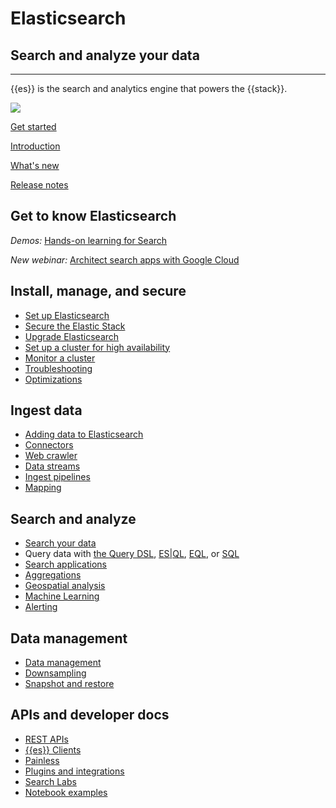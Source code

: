 # Elasticsearch

## Search and analyze your data

-------------------------------

{{es}} is the search and analytics engine that powers the {{stack}}.

![](https://images.contentstack.io/v3/assets/bltefdd0b53724fa2ce/bltb8eb1c8cf2e7309e/636925fb7457f32a10457f6d/elasticsearch.png)

[Get started](https://www.elastic.co/docs/get-started)

[Introduction](https://www.elastic.co/docs/get-started)

[What's new](https://www.elastic.co/docs/release-notes/elasticsearch)

[Release notes](https://www.elastic.co/docs/release-notes/elasticsearch)

## Get to know Elasticsearch

_Demos:_ [Hands-on learning for Search](https://www.elastic.co/demo-gallery?solutions=search&features=null&type=hands-on-learning)

_New webinar:_ [Architect search apps with Google Cloud](https://www.elastic.co/virtual-events/architecting-search-apps-on-google-cloud)

## Install, manage, and secure

* [Set up Elasticsearch](docs-content://deploy-manage/deploy/self-managed/installing-elasticsearch.md)
* [Secure the Elastic Stack](docs-content://deploy-manage/security.md)
* [Upgrade Elasticsearch](https://www.elastic.co/docs/deploy-manage/upgrade/deployment-or-cluster)
* [Set up a cluster for high availability](https://www.elastic.co/docs/deploy-manage/tools)
* [Monitor a cluster](https://www.elastic.co/docs/deploy-manage/monitor/cloud-health-perf)
* [Troubleshooting](https://www.elastic.co/docs/troubleshoot/elasticsearch)
* [Optimizations](https://www.elastic.co/docs/deploy-manage/production-guidance/optimize-performance)

## Ingest data

* [Adding data to Elasticsearch](https://www.elastic.co/docs/manage-data/ingest)
* [Connectors](https://www.elastic.co/docs/reference/search-connectors)
* [Web crawler](https://www.elastic.co/search-labs/blog/elastic-open-crawler-release)
* [Data streams](https://www.elastic.co/docs/manage-data/data-store/data-streams)
* [Ingest pipelines](https://www.elastic.co/docs/manage-data/ingest/transform-enrich/ingest-pipelines)
* [Mapping](https://www.elastic.co/docs/manage-data/data-store/mapping)

## Search and analyze

* [Search your data](https://www.elastic.co/docs/solutions/search/querying-for-search)
* Query data with [the Query DSL](https://www.elastic.co/docs/explore-analyze/query-filter/languages/querydsl), [ES|QL](https://www.elastic.co/docs/explore-analyze/query-filter/languages/esql), [EQL](https://www.elastic.co/docs/explore-analyze/query-filter/languages/eql), or [SQL](https://www.elastic.co/docs/explore-analyze/query-filter/languages/sql)
* [Search applications](https://www.elastic.co/docs/solutions/search/search-applications)
* [Aggregations](https://www.elastic.co/docs/explore-analyze/query-filter/aggregations)
* [Geospatial analysis](https://www.elastic.co/docs/explore-analyze/geospatial-analysis)
* [Machine Learning](https://www.elastic.co/docs/explore-analyze/machine-learning)
* [Alerting](https://www.elastic.co/docs/explore-analyze/alerts-cases)

## Data management

* [Data management](https://www.elastic.co/docs/manage-data/lifecycle)
* [Downsampling](https://www.elastic.co/docs/manage-data/lifecycle)
* [Snapshot and restore](https://www.elastic.co/docs/deploy-manage/tools/snapshot-and-restore)

## APIs and developer docs

* [REST APIs](https://www.elastic.co/docs/reference/elasticsearch/rest-apis)
* [{{es}} Clients](https://www.elastic.co/docs/reference/elasticsearch-clients)
* [Painless](https://www.elastic.co/docs/reference/scripting-languages/painless/painless)
* [Plugins and integrations](https://www.elastic.co/docs/reference/elasticsearch/plugins)
* [Search Labs](https://www.elastic.co/search-labs)
* [Notebook examples](https://www.elastic.co/search-labs/tutorials/examples)